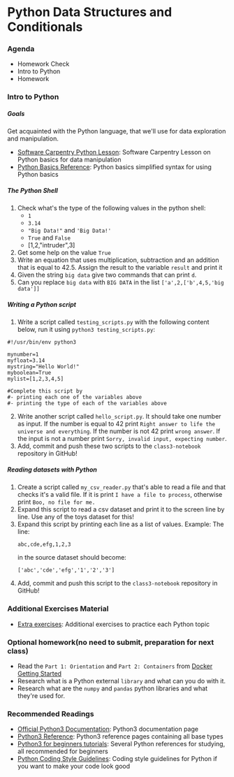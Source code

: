 
# Python Data Structures and Conditionals

### Agenda
* Homework Check
* Intro to Python
* Homework

### Intro to Python

##### Goals
Get acquainted with the Python language, that we'll use for data exploration and manipulation.
* [Software Carpentry Python Lesson](http://swcarpentry.github.io/python-novice-inflammation/index.html): Software Carpentry Lesson on Python basics for data manipulation
* [Python Basics Reference](https://pythonbasics.org/): Python basics simplified syntax for using Python basics

##### The Python Shell
1. Check what's the type of the following values in the python shell:
   * `1`
   * `3.14`
   * `"Big Data!"` and `'Big Data!'`
   * `True` and `False`
   * [1,2,"intruder",3]
2. Get some help on the value `True`
3. Write an equation that uses multiplication, subtraction and an addition that is equal to 42.5. Assign the result to the variable `result` and print it
4. Given the string `big data` give two commands that can print `d`.
5. Can you replace `big data` with `BIG DATA` in the list `['a',2,['b',4,5,'big data']]`

##### Writing a Python script
1. Write a script called `testing_scripts.py` with the following content below, run it using `python3 testing_scripts.py`:

```
#!/usr/bin/env python3

mynumber=1
myfloat=3.14
mystring="Hello World!"
myboolean=True
mylist=[1,2,3,4,5]

#Complete this script by 
#- printing each one of the variables above
#- printing the type of each of the variables above
```

2. Write another script called `hello_script.py`. It should take one number as input. If the number is equal to 42 print `Right answer to life the universe and everything`. If the number is not 42 print `wrong answer`. If the input is not a number print `Sorry, invalid input, expecting number`.
3. Add, commit and push these two scripts to the `class3-notebook` repository in GitHub!

##### Reading datasets with Python
1. Create a script called `my_csv_reader.py` that's able to read a file and that checks it's a valid file. If it is print `I have a file to process`, otherwise print `Boo, no file for me.`
2. Expand this script to read a csv dataset and print it to the screen line by line. Use any of the toys dataset for this!
3. Expand this script by printing each line as a list of values. Example:
   The line:
   ```
   abc,cde,efg,1,2,3
   ```
   in the source dataset should become:
   ```
   ['abc','cde','efg','1','2','3']
   ```
4. Add, commit and push this script to the `class3-notebook` repository in GitHub!

### Additional Exercises Material
* [Extra exercises](./3-python-exercises.md): Additional exercises to practice each Python topic

### Optional homework(no need to submit, preparation for next class)
* Read the `Part 1: Orientation` and `Part 2: Containers` from [Docker Getting Started](https://docs.docker.com/get-started/)
* Research what is a Python external `library` and what can you do with it.
* Research what are the `numpy` and `pandas` python libraries and what they're used for.

### Recommended Readings
* [Official Python3 Documentation](https://docs.python.org/3/): Python3 documentation page
* [Python3 Reference](https://docs.python.org/3/library/index.html):  Python3 reference pages containing all base types
* [Python3 for beginners tutorials](https://wiki.python.org/moin/BeginnersGuide/NonProgrammers): Several Python references for studying, all recommended for beginners
* [Python Coding Style Guidelines](https://www.python.org/dev/peps/pep-0008/): Coding style guidelines for Python if you want to make your code look good

